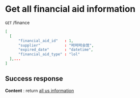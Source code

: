 # Get all financial aid information

`GET` /finance

```json
[
  [
      "financial_aid_id"   : 1,
      "supplier"           : "呵呵呵会馆",
      "expired_date"       : "datetime",
      "financial_aid_type" : "lol"
  ],...
]
```

## Success response

**Content** : return [all us information](README.md#full-information "All aid info")